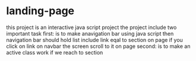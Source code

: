 # landing-page
this project is an interactive java script project the project include two important task  first: is to make anavigation bar using java script  then navigation bar should hold list include link eqal to section on page if you click on link on navbar the screen scroll to it on page  second: is to make an active class work if we reach to section 
